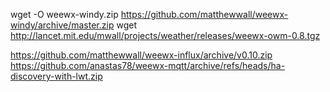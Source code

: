 
wget -O weewx-windy.zip https://github.com/matthewwall/weewx-windy/archive/master.zip
wget http://lancet.mit.edu/mwall/projects/weather/releases/weewx-owm-0.8.tgz

https://github.com/matthewwall/weewx-influx/archive/v0.10.zip
https://github.com/anastas78/weewx-mqtt/archive/refs/heads/ha-discovery-with-lwt.zip
